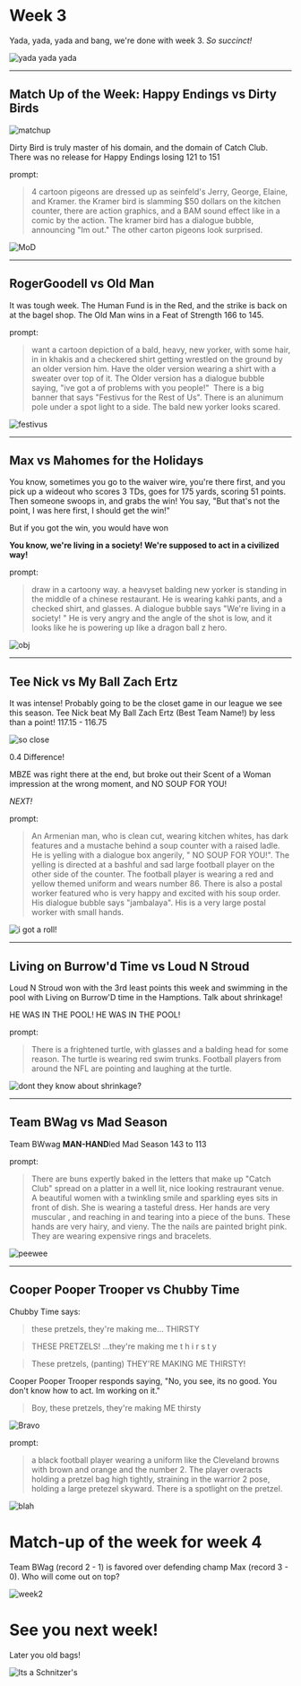 # Week 3

Yada, yada, yada and bang, we're done with week 3. *So succinct!*

![yada yada yada](static/seinfeld-cc.png)

---

## Match Up of the Week: Happy Endings vs Dirty Birds

![matchup](static/motw-week2.png)

Dirty Bird is truly master of his domain, and the domain of Catch Club. There was no release for Happy Endings losing 121 to 151

prompt:

> 4 cartoon pigeons are dressed up as seinfeld's Jerry, George, Elaine, and Kramer. the Kramer bird is slamming $50 dollars on the kitchen counter, there are action graphics, and a BAM sound effect like in a comic by the action. The kramer bird has a dialogue bubble, announcing "Im out." The other carton pigeons look surprised.

![MoD](static/week3-game2.png)

---

## RogerGoodell vs Old Man

It was tough week. The Human Fund is in the Red, and the strike is back on at the bagel shop. The Old Man wins in a Feat of Strength 166 to 145.

prompt:

> want a cartoon depiction of a bald, heavy, new yorker, with some hair, in in khakis and a checkered shirt getting wrestled on the ground by an older version him. Have the older version wearing a shirt with a sweater over top of it. The Older version has a dialogue bubble saying, "ive got a of problems with you people!"  There is a big banner that says "Festivus for the Rest of Us". There is an alunimum pole under a spot light to a side. The bald new yorker looks scared.

![festivus](static/week3-game1.png)

---

## Max vs Mahomes for the Holidays

You know, sometimes you go to the waiver wire, you're there first, and you pick up a wideout who scores 3 TDs, goes for 175 yards, scoring 51 points. Then someone swoops in, and grabs the win! You say, "But that's not the point, I was here first, I should get the win!"

But if you got the win, you would have won

**You know, we're living in a society! We're supposed to act in a civilized way!**

prompt:

> draw in a cartoony way. a heavyset balding new yorker is standing in the middle of a chinese restaurant.  He is wearing kahki pants, and a checked shirt, and glasses. A dialogue bubble says "We're living in a society! " He is very angry and the angle of the shot is low, and it looks like he is powering up like a dragon ball z hero.

![obj](static/week3-game3.png)

---

## Tee Nick vs My Ball Zach Ertz

It was intense! Probably going to be the closet game in our league we see this season. Tee Nick beat My Ball Zach Ertz (Best Team Name!) by less than a point! 117.15 - 116.75

![so close](static/week3-game4a.png)

0.4 Difference! 

MBZE was right there at the end, but broke out their Scent of a Woman impression at the wrong moment, and NO SOUP FOR YOU!

*NEXT!*

prompt:

> An Armenian man, who is clean cut, wearing kitchen whites, has dark features and a mustache behind a soup counter with a raised ladle. He is  yelling with a dialogue box angerily, " NO SOUP FOR YOU!". The yelling is directed at a bashful and sad large football player on the other side of the counter. The football player is wearing a red and yellow themed uniform and wears number 86. There is also a postal worker featured who is very happy and excited with his soup order. His dialogue bubble says "jambalaya". His is a very large postal worker with small hands.

![i got a roll!](static/week3-game4b.png)

---

## Living on Burrow'd Time vs Loud N Stroud

Loud N Stroud won with the 3rd least points this week and swimming in the pool with Living on Burrow'D time in the Hamptions. Talk about shrinkage!

HE WAS IN THE POOL! HE WAS IN THE POOL!

prompt:

> There is a frightened turtle, with glasses and a balding head for some reason. The turtle is wearing red swim trunks. Football players from around the NFL are pointing and laughing at the turtle.


![dont they know about shrinkage?](static/week3-game5.png)

---

## Team BWag vs Mad Season

Team BWwag **MAN-HAND**led Mad Season 143 to 113

prompt:

> There are buns expertly baked in the letters that make up "Catch Club" spread on a platter in a well lit, nice looking restraurant venue. A beautiful women with a twinkling smile and sparkling eyes sits in front of dish. She is wearing a tasteful dress. Her hands  are very muscular ,  and reaching in and tearing into a piece of the buns. These hands are very hairy, and vieny. The the nails are painted bright pink. They are wearing expensive rings and bracelets.

![peewee](static/week3-game6.png)

---

## Cooper Pooper Trooper vs Chubby Time

Chubby Time says:

> these pretzels, they're making me... THIRSTY

> THESE PRETZELS! ...they're making me t h i r s t y

> These pretzels, (panting) THEY'RE MAKING ME THIRSTY!

Cooper Pooper Trooper responds saying, "No, you see, its no good. You don't know how to act. Im working on it."

> Boy, these pretzels, they're making ME thirsty

![Bravo](static/week3-clapping.webp)


prompt:

> a black football player wearing a uniform like the Cleveland browns with brown and orange and the number 2. The player overacts holding a pretzel bag high tightly, straining in the warrior 2 pose, holding a large pretezel skyward. There is a spotlight on the pretzel.


![blah](static/week3-game7.png)

# Match-up of the week for week 4

Team BWag (record 2 - 1) is favored over defending champ Max (record 3 - 0). Who will come out on top?

![week2](static/motw-week4.png)

# See you next week!

Later you old bags!

![Its a Schnitzer's](static/week3-bye.webp)


